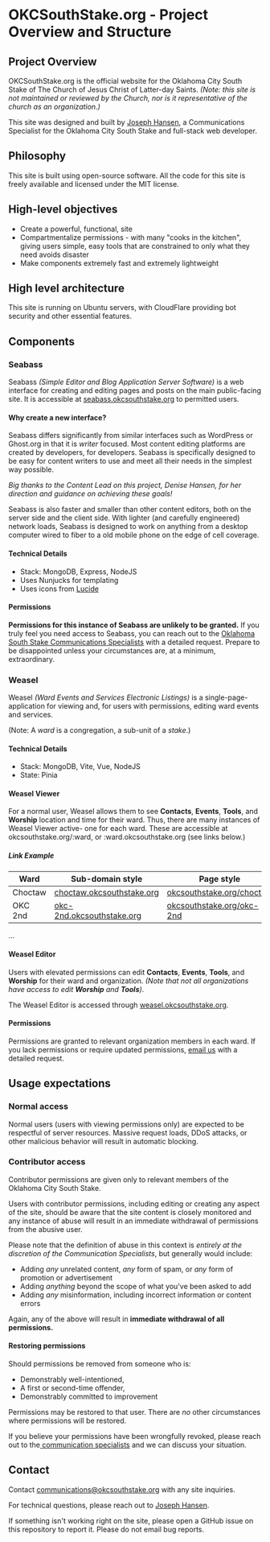 # OKCSouthStake.org - Project Overview and Structure
## Project Overview
OKCSouthStake.org is the official website for the Oklahoma City South Stake of The Church of Jesus Christ of Latter-day Saints. _(Note: this site is not maintained or reviewed by the Church, nor is it representative of the church as an organization.)_

This site was designed and built by [Joseph Hansen](https://github.com/josephclaytonhansen), a Communications Specialist for the Oklahoma City South Stake and full-stack web developer.

## Philosophy
This site is built using open-source software. All the code for this site is freely available and licensed under the MIT license. 

## High-level objectives
* Create a powerful, functional, site 
* Compartmentalize permissions - with many "cooks in the kitchen", giving users simple, easy tools that are constrained to only what they need avoids disaster
* Make components extremely fast and extremely lightweight 

## High level architecture
This site is running on Ubuntu servers, with CloudFlare providing bot security and other essential features. 

## Components
### Seabass
Seabass _(Simple Editor and Blog Application Server Software)_ is a web interface for creating and editing pages and posts on the main public-facing site. It is accessible at [seabass.okcsouthstake.org](https://seabass.okcsouthstake.org) to permitted users. 

#### Why create a new interface?
Seabass differs significantly from similar interfaces such as WordPress or Ghost.org in that it is *writer* focused. Most content editing platforms are created by developers, for developers. Seabass is specifically designed to be easy for content writers to use and meet all their needs in the simplest way possible.

_Big thanks to the Content Lead on this project, Denise Hansen, for her direction and guidance on achieving these goals!_

Seabass is also faster and smaller than other content editors, both on the server side and the client side. With lighter (and carefully engineered) network loads, Seabass is designed to work on anything from a desktop computer wired to fiber to a old mobile phone on the edge of cell coverage.

#### Technical Details
* Stack: MongoDB, Express, NodeJS
* Uses Nunjucks for templating
* Uses icons from [Lucide](https://lucide.dev)

#### Permissions
**Permissions for this instance of Seabass are unlikely to be granted.** If you truly feel you need access to Seabass, you can reach out to the [Oklahoma South Stake Communications Specialists](mailto:communications@okcsouthstake.org) with a detailed request. Prepare to be disappointed unless your circumstances are, at a minimum, extraordinary.

### Weasel
Weasel _(Ward Events and Services Electronic Listings)_ is a single-page-application for viewing and, for users with permissions, editing ward events and services. 

(Note: A *ward* is a congregation, a sub-unit of a *stake*.)

#### Technical Details 
* Stack: MongoDB, Vite, Vue, NodeJS
* State: Pinia

#### Weasel Viewer
For a normal user, Weasel allows them to see **Contacts**, **Events**, **Tools**, and **Worship** location and time for their ward. Thus, there are many instances of Weasel Viewer active- one for each ward. These are accessible at okcsouthstake.org/:ward, or :ward.okcsouthstake.org (see links below.)

##### Link Example
|Ward   | Sub-domain style | Page style |
|---|---|---|
| Choctaw | [choctaw.okcsouthstake.org](https://choctaw.okcsouthstake.org) | [okcsouthstake.org/choctaw](https://okcsouthstake.org/choctaw) |
| OKC 2nd | [okc-2nd.okcsouthstake.org](https://okc-2nd.okcsouthstake.org) | [okcsouthstake.org/okc-2nd](https://okcsouthstake.org/okc-2nd)
...

#### Weasel Editor
Users with elevated permissions can edit **Contacts**, **Events**, **Tools**, and **Worship** for their ward and organization. *(Note that not all organizations have access to edit **Worship** and **Tools**)*.

The Weasel Editor is accessed through [weasel.okcsouthstake.org](https://weasel.okcsouthstake.org). 

#### Permissions
Permissions are granted to relevant organization members in each ward. If you lack permissions or require updated permissions, [email us](mailto:communications@okcsouthstake.org) with a detailed request. 

## Usage expectations
### Normal access
Normal users (users with viewing permissions only) are expected to be respectful of server resources. Massive request loads, DDoS attacks, or other malicious behavior will result in automatic blocking. 

### Contributor access
Contributor permissions are given only to relevant members of the Oklahoma City South Stake.

Users with contributor permissions, including editing or creating any aspect of the site, should be aware that the site content is closely monitored and any instance of abuse will result in an immediate withdrawal of permissions from the abusive user. 

Please note that the definition of abuse in this context is *entirely at the discretion of the Communication Specialists*, but generally would include: 
* Adding *any* unrelated content, *any* form of spam, or *any* form of promotion or advertisement
* Adding *anything* beyond the scope of what you've been asked to add
* Adding *any* misinformation, including incorrect information or content errors 

Again, any of the above will result in **immediate withdrawal of all permissions.** 

#### Restoring permissions
Should permissions be removed from someone who is: 
* Demonstrably well-intentioned,
* A first or second-time offender,
* Demonstrably committed to improvement

Permissions may be restored to that user. There are *no* other circumstances where permissions will be restored. 

If you believe your permissions have been wrongfully revoked, please reach out to the[ communication specialists](mailto:communications@okcsouthstake.org) and we can discuss your situation. 

## Contact
Contact [communications@okcsouthstake.org](mailto:communications@okcsouthstake.org) with any site inquiries.

For technical questions, please reach out to [Joseph Hansen](https://github.com/josephclaytonhansen).

If something isn't working right on the site, please open a GitHub issue on this repository to report it. Please do not email bug reports.